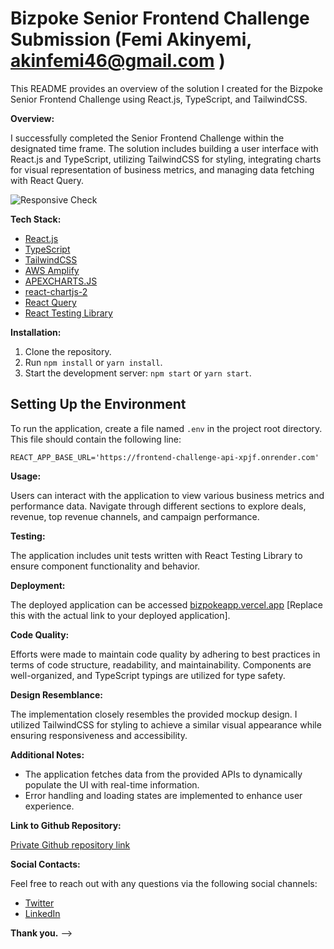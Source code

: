 # Bizpoke Senior Frontend Challenge Submission (Femi Akinyemi, akinfemi46@gmail.com )

This README provides an overview of the solution I created for the Bizpoke Senior Frontend Challenge using React.js, TypeScript, and TailwindCSS.

**Overview:**

I successfully completed the Senior Frontend Challenge within the designated time frame. The solution includes building a user interface with React.js and TypeScript, utilizing TailwindCSS for styling, integrating charts for visual representation of business metrics, and managing data fetching with React Query.

![Responsive Check](https://bizpokefolder.s3.amazonaws.com/Screenshot+2024-02-23+at+07.24.56.png)


**Tech Stack:**

- [React.js](https://reactjs.org/)
- [TypeScript](https://www.typescriptlang.org/)
- [TailwindCSS](https://tailwindcss.com/)
- [AWS Amplify](https://aws.amazon.com/amplify/)
- [APEXCHARTS.JS](https://apexcharts.com/)
- [react-chartjs-2](https://www.npmjs.com/package/react-chartjs-2)
- [React Query](https://react-query.tanstack.com/)
- [React Testing Library](https://testing-library.com/react/)


**Installation:**

1. Clone the repository.
2. Run `npm install` or `yarn install`.
3. Start the development server: `npm start` or `yarn start`.


## Setting Up the Environment

To run the application, create a file named `.env` in the project root directory. This file should contain the following line:

```
REACT_APP_BASE_URL='https://frontend-challenge-api-xpjf.onrender.com'
```



**Usage:**

Users can interact with the application to view various business metrics and performance data. Navigate through different sections to explore deals, revenue, top revenue channels, and campaign performance.

**Testing:**

The application includes unit tests written with React Testing Library to ensure component functionality and behavior.

**Deployment:**

The deployed application can be accessed [bizpokeapp.vercel.app](https://bizpokeapp.vercel.app/) [Replace this with the actual link to your deployed application].

**Code Quality:**

Efforts were made to maintain code quality by adhering to best practices in terms of code structure, readability, and maintainability. Components are well-organized, and TypeScript typings are utilized for type safety.

**Design Resemblance:**

The implementation closely resembles the provided mockup design. I utilized TailwindCSS for styling to achieve a similar visual appearance while ensuring responsiveness and accessibility.


**Additional Notes:**

- The application fetches data from the provided APIs to dynamically populate the UI with real-time information.
- Error handling and loading states are implemented to enhance user experience.

**Link to Github Repository:**

[Private Github repository link](https://github.com/femakin/Bizpoke-Senior-Frontend-Challenge)

**Social Contacts:**

Feel free to reach out with any questions via the following social channels:
- [Twitter](https://twitter.com/akinyemi_t)
- [LinkedIn](https://www.linkedin.com/in/femi-akinyemi/)

**Thank you.** -->